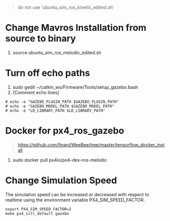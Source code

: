 > do not use 'ubuntu_sim_ros_kinetic_edited.sh'

# Change Mavros Installation from source to binary
1. source ubuntu_sim_ros_melodic_edited.sh

# Turn off echo paths
1. sudo gedit ~/catkin_ws/Firmware/Tools/setup_gazebo.bash
2. [Comment echo lines]
```
# echo -e "GAZEBO_PLUGIN_PATH $GAZEBO_PLUGIN_PATH"
# echo -e "GAZEBO_MODEL_PATH $GAZEBO_MODEL_PATH"
# echo -e "LD_LIBRARY_PATH $LD_LIBRARY_PATH"
```

# Docker for px4_ros_gazebo
> https://github.com/finani/WeeBee/tree/master/tensorflow_docker_install
1. sudo docker pull px4io/px4-dev-ros-melodic

# Change Simulation Speed
The simulation speed can be increased or decreased with respect to realtime using the environment variable PX4_SIM_SPEED_FACTOR.
```
export PX4_SIM_SPEED_FACTOR=2
make px4_sitl_default gazebo
```
